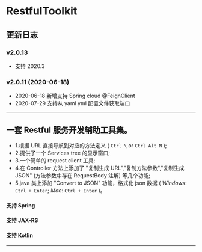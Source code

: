 # RestfulToolkit

##  更新日志

### v2.0.13
* 支持 2020.3

### v2.0.11 (2020-06-18)
* 2020-06-18 新增支持 Spring cloud @FeignClient
* 2020-07-29 支持从 yaml yml 配置文件获取端口

------
## 一套 Restful 服务开发辅助工具集。

* 1.根据 URL 直接导航到对应的方法定义 ( `Ctrl \` or `Ctrl Alt N` );
* 2.提供了一个 Services tree 的显示窗口;
* 3.一个简单的 request client 工具;
* 4.在 Controller 方法上添加了 "复制生成 URL","复制方法参数","复制生成 JSON" (方法参数中存在 RequestBody 注解) 等几个功能;
* 5.java 类上添加 "Convert to JSON" 功能，格式化 json 数据 ( *Windows*: `Ctrl + Enter`; *Mac*: `Ctrl + Enter` )。

 #### 支持 Spring
 #### 支持 JAX-RS
 #### 支持 Kotlin
 ------------


